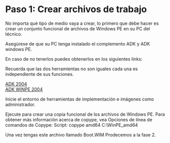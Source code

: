 # Paso 1: Crear archivos de trabajo
No importa qué tipo de medio vaya a crear, lo primero que debe hacer es crear un conjunto funcional de archivos de Windows PE en su PC del técnico.

Asegúrese de que su PC tenga instalado el complemento ADK y ADK windows PE.

En caso de no tenerlos puedes obtenerlos en los siguientes links:

Recuerda que las dos herramientas no son iguales cada una es independiente de sus funciones.

<a href="https://go.microsoft.com/fwlink/?linkid=2120254">ADK 2004</a><br>
<a href="https://go.microsoft.com/fwlink/?linkid=2120253">ADK WINPE 2004</a>

Inicie el entorno de herramientas de implementación e imágenes como administrador.

Ejecute para crear una copia funcional de los archivos de Windows PE. Para obtener más información acerca de copype, vea Opciones de línea de comandos de Copype:
Script:  copype amd64 C:\WinPE_amd64

Una vez tengas este archivo llamado Boot.WIM Prodecemos a la fase 2.
